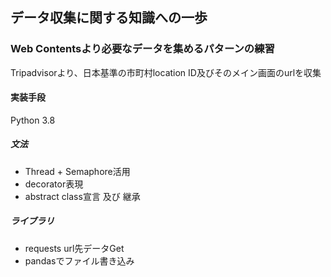 データ収集に関する知識への一歩
---

### Web Contentsより必要なデータを集めるパターンの練習

Tripadvisorより、日本基準の市町村location ID及びそのメイン画面のurlを収集

#### 実装手段 

Python 3.8
##### 文法
- Thread + Semaphore活用
- decorator表現
- abstract class宣言 及び 継承

##### ライブラリ
- requests url先データGet
- pandasでファイル書き込み

